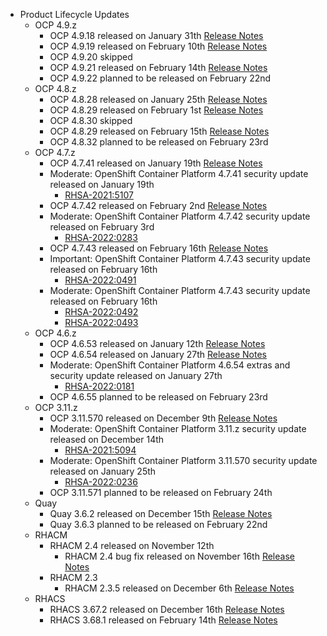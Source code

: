 - Product Lifecycle Updates
    - OCP 4.9.z
        - OCP 4.9.18 released on January 31th [Release Notes](https://access.redhat.com/errata/RHBA-2022:0279)
        - OCP 4.9.19 released on February 10th [Release Notes](https://access.redhat.com/errata/RHBA-2022:0340)
        - OCP 4.9.20 skipped
        - OCP 4.9.21 released on February 14th [Release Notes](https://access.redhat.com/errata/RHBA-2022:0488)
        - OCP 4.9.22 planned to be released on February 22nd
    - OCP 4.8.z
        - OCP 4.8.28 released on January 25th [Release Notes](https://access.redhat.com/errata/RHBA-2022:0172)
        - OCP 4.8.29 released on February 1st [Release Notes](https://access.redhat.com/errata/RHBA-2022:0278)
        - OCP 4.8.30 skipped
        - OCP 4.8.29 released on February 15th [Release Notes](https://access.redhat.com/errata/RHBA-2022:0484)
        - OCP 4.8.32 planned to be released on February 23rd
    - OCP 4.7.z
        - OCP 4.7.41 released on January 19th [Release Notes](https://access.redhat.com/errata/RHBA-2022:0117)
        - Moderate: OpenShift Container Platform 4.7.41 security update released on January 19th
            - [RHSA-2021:5107](https://access.redhat.com/errata/RHSA-2022:0114)
        - OCP 4.7.42 released on February 2nd [Release Notes](https://access.redhat.com/errata/RHBA-2022:0286)
        - Moderate: OpenShift Container Platform 4.7.42 security update released on February 3rd
            - [RHSA-2022:0283](https://access.redhat.com/errata/RHSA-2022:0283)
        - OCP 4.7.43 released on February 16th [Release Notes](https://access.redhat.com/errata/RHBA-2022:0494)
        - Important: OpenShift Container Platform 4.7.43 security update released on February 16th
            - [RHSA-2022:0491](https://access.redhat.com/errata/RHSA-2022:0491)
        - Moderate: OpenShift Container Platform 4.7.43 security update released on February 16th
            - [RHSA-2022:0492](https://access.redhat.com/errata/RHSA-2022:0492)
            - [RHSA-2022:0493](https://access.redhat.com/errata/RHSA-2022:0493)
    - OCP 4.6.z
        - OCP 4.6.53 released on January 12th [Release Notes](https://access.redhat.com/errata/RHBA-2022:0025)
        - OCP 4.6.54 released on January 27th [Release Notes](https://access.redhat.com/errata/RHBA-2022:0180)
        - Moderate: OpenShift Container Platform 4.6.54 extras and security update released on January 27th
            - [RHSA-2022:0181](https://access.redhat.com/errata/RHSA-2022:0181)
        - OCP 4.6.55 planned to be released on February 23rd
    - OCP 3.11.z
        - OCP 3.11.570 released on December 9th [Release Notes](https://access.redhat.com/errata/RHBA-2021:4929)
        - Moderate: OpenShift Container Platform 3.11.z security update released on December 14th
            - [RHSA-2021:5094](https://access.redhat.com/errata/RHSA-2021:5094)
        - Moderate: OpenShift Container Platform 3.11.570 security update released on January 25th
            - [RHSA-2022:0236](https://access.redhat.com/errata/RHSA-2022:0236)
        - OCP 3.11.571 planned to be released on February 24th
    - Quay
        - Quay 3.6.2 released on December 15th [Release Notes](https://access.redhat.com/errata/RHBA-2021:5034)
        - Quay 3.6.3 planned to be released on February 22nd
    - RHACM
        - RHACM 2.4 released on November 12th
            - RHACM 2.4 bug fix released on November 16th [Release Notes](https://access.redhat.com/errata/RHBA-2021:4674)
        - RHACM 2.3
            - RHACM 2.3.5 released on December 6th [Release Notes](https://access.redhat.com/errata/RHBA-2021:4966)
    - RHACS
        - RHACS 3.67.2 released on December 16th [Release Notes](https://access.redhat.com/errata/RHBA-2021:5201)
        - RHACS 3.68.1 released on February 14th [Release Notes](https://access.redhat.com/errata/RHBA-2022:0521)
  